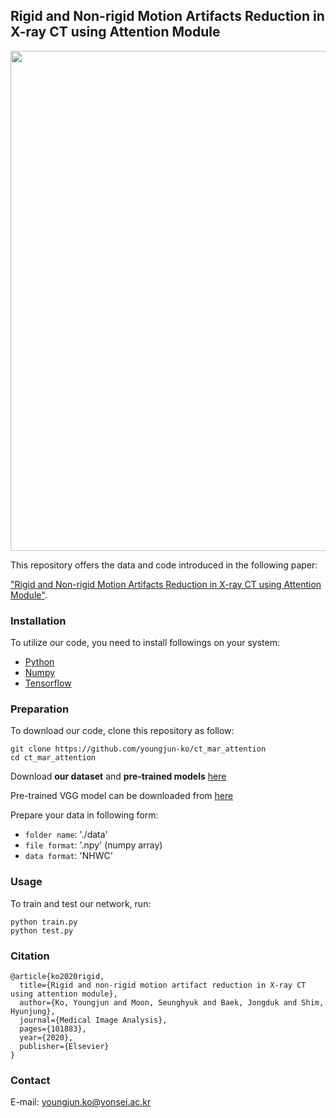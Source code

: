 ## Rigid and Non-rigid Motion Artifacts Reduction in X-ray CT using Attention Module

<p align="center"><img width="800" src="https://user-images.githubusercontent.com/58386956/98059090-9ab77800-1e89-11eb-852f-2b285c72af59.png"></p>

This repository offers the data and code introduced in the following paper:

["Rigid and Non-rigid Motion Artifacts Reduction in X-ray CT using Attention Module"](https://doi.org/10.1016/j.media.2020.101883).


### Installation
To utilize our code, you need to install followings on your system:
* [Python](https://www.python.org/)
* [Numpy](https://numpy.org/)
* [Tensorflow](https://www.tensorflow.org/) 

### Preparation
To download our code, clone this repository as follow:
```
git clone https://github.com/youngjun-ko/ct_mar_attention
cd ct_mar_attention
```

Download **our dataset** and **pre-trained models** [here](https://drive.google.com/drive/folders/1L0Mm8XM7_3oao3eXqNib03FZRYLceKjM?usp=sharing)   

Pre-trained VGG model can be downloaded from [here](https://github.com/machrisaa/tensorflow-vgg)   

Prepare your data in following form:
* ```folder name```: './data'
* ```file format```: '.npy' (numpy array)
* ```data format```: 'NHWC'

### Usage
To train and test our network, run:
```
python train.py
python test.py
```   

### Citation

```
@article{ko2020rigid,
  title={Rigid and non-rigid motion artifact reduction in X-ray CT using attention module},
  author={Ko, Youngjun and Moon, Seunghyuk and Baek, Jongduk and Shim, Hyunjung},
  journal={Medical Image Analysis},
  pages={101883},
  year={2020},
  publisher={Elsevier}
}
```

### Contact
E-mail: youngjun.ko@yonsei.ac.kr
